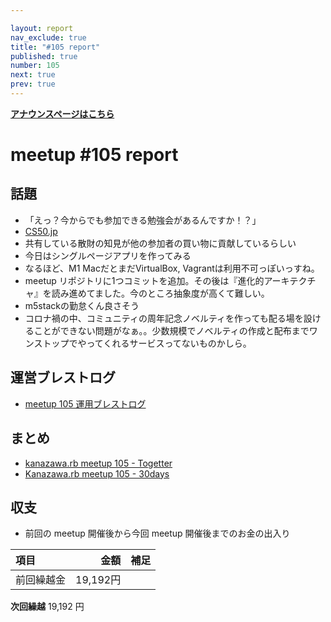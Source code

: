 ```yaml
---

layout: report
nav_exclude: true
title: "#105 report"
published: true
number: 105
next: true
prev: true
---
```


<div style="text-align: left;"><a href="/105/"><strong>アナウンスページはこちら</strong></a></div>

# meetup #105 report

## 話題

* 「えっ？今からでも参加できる勉強会があるんですか！？」
* [CS50.jp](https://cs50.jp/)
* 共有している散財の知見が他の参加者の買い物に貢献しているらしい
* 今日はシングルページアプリを作ってみる
* なるほど、M1 MacだとまだVirtualBox, Vagrantは利用不可っぽいっすね。
* meetup リポジトリに1つコミットを追加。その後は『進化的アーキテクチャ』を読み進めてました。今のところ抽象度が高くて難しい。
* m5stackの勤怠くん良さそう
* コロナ禍の中、コミュニティの周年記念ノベルティを作っても配る場を設けることができない問題がなぁ。。少数規模でノベルティの作成と配布までワンストップでやってくれるサービスってないものかしら。

## 運営ブレストログ

* [meetup 105 運用ブレストログ](https://github.com/kanazawarb/meetup/wiki/meetup-105-%E9%81%8B%E7%94%A8%E3%83%96%E3%83%AC%E3%82%B9%E3%83%88%E3%83%AD%E3%82%B0)

## まとめ

* [kanazawa.rb meetup 105 - Togetter](https://togetter.com/li/1716799)
* [Kanazawa.rb meetup 105 - 30days](https://30d.jp/kzrb/95)

## 収支

* 前回の meetup 開催後から今回 meetup 開催後までのお金の出入り

|項目                           |金額         |補足                                               |
|:------------------------------|------------:|:--------------------------------------------------|
| 前回繰越金                    |    19,192円 |                                                   |

**次回繰越**  19,192 円
